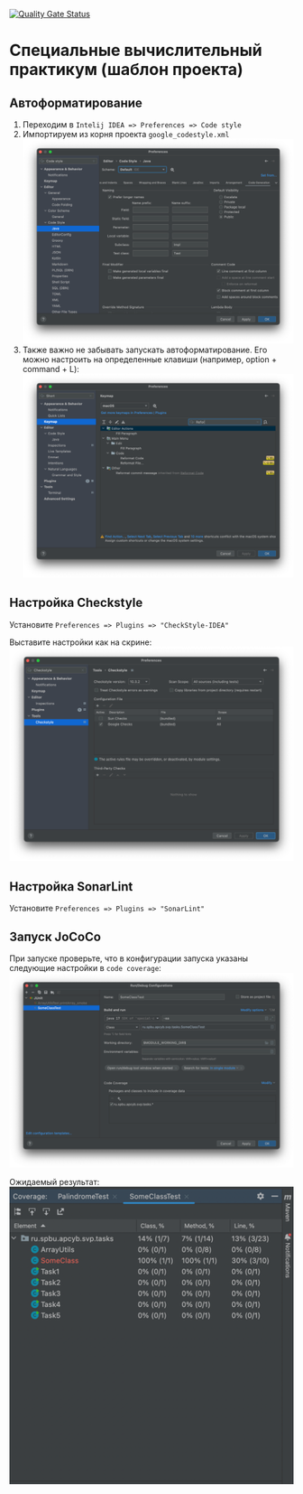 [![Quality Gate Status](https://sonarcloud.io/api/project_badges/measure?project=bas-kirill_special-computing-workshop-template&metric=alert_status)](https://sonarcloud.io/summary/new_code?id=bas-kirill_special-computing-workshop-template)

# Специальные вычислительный практикум (шаблон проекта)

## Автоформатирование
1. Переходим в ```Intelij IDEA => Preferences => Code style```
2. Импортируем из корня проекта ```google_codestyle.xml```
![img_1.png](images/img_1.png)
3. Также важно не забывать запускать автоформатирование. Его можно настроить на определенные клавиши (например, option + command + L):
![img_2.png](images/img_2.png)

## Настройка Checkstyle
Установите ```Preferences => Plugins => "CheckStyle-IDEA"```

Выставите настройки как на скрине:
![img_4.png](images/img_3.png)

## Настройка SonarLint
Установите ```Preferences => Plugins => "SonarLint"```

## Запуск JoCoCo
При запуске проверьте, что в конфигурации запуска указаны следующие настройки в ```code coverage```:
![img.png](images/img_4.png)

Ожидаемый результат:
![img.png](images/img_5.png)